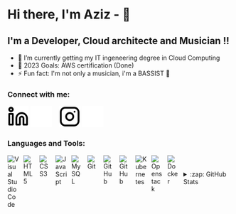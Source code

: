 # Hi there, I'm Aziz - 👋 



## I'm a Developer, Cloud architecte and Musician !!

- 🌱 I’m currently getting my IT ingeneering degree in Cloud Computing
- 🥅 2023 Goals: AWS certification (Done)
- ⚡ Fun fact: I'm not only a musician, i'm a BASSIST 🎸

### Connect with me:

[![website](./linkedin-light.svg)](https://linkedin.com/in/aziz-lajili-201b46231//#gh-light-mode-only)
[![website](./linkedin-dark.svg)](https://linkedin.com/in/aziz-lajili-201b46231/#gh-dark-mode-only)
&nbsp;&nbsp;
[![website](./instagram-light.svg)](https://instagram.com/azizlajili/?hl=fr/#gh-light-mode-only)
[![website](./instagram-dark.svg)](https://instagram.com/azizlajili/?hl=fr/gh-dark-mode-only)

### Languages and Tools:

<img align="left" alt="Visual Studio Code" width="26px" src="https://cdn.jsdelivr.net/gh/devicons/devicon/icons/vscode/vscode-original.svg" style="padding-right:10px;"/>
<img align="left" alt="HTML5" width="26px" src="https://cdn.jsdelivr.net/gh/devicons/devicon/icons/html5/html5-original.svg" style="padding-right:10px;" />
<img align="left" alt="CSS3" width="26px" src="https://cdn.jsdelivr.net/gh/devicons/devicon/icons/css3/css3-original.svg" style="padding-right:10px;" />
<img align="left" alt="JavaScript" width="26px" src="https://cdn.jsdelivr.net/gh/devicons/devicon/icons/javascript/javascript-original.svg" style="padding-right:10px;" />
<img align="left" alt="MySQL" width="26px" src="https://cdn.jsdelivr.net/gh/devicons/devicon/icons/mysql/mysql-original.svg" style="padding-right:10px;" />
<img align="left" alt="Git" width="26px" src="https://cdn.jsdelivr.net/gh/devicons/devicon/icons/git/git-original.svg" style="padding-right:10px;" />
<img align="left" alt="GitHub" width="26px" src="https://user-images.githubusercontent.com/3369400/139447912-e0f43f33-6d9f-45f8-be46-2df5bbc91289.png" style="padding-right:10px;" />
<img align="left" alt="GitHub" width="26px" src="https://user-images.githubusercontent.com/3369400/139448065-39a229ba-4b06-434b-bc67-616e2ed80c8f.png" style="padding-right:10px;" />
<img align="left" alt="Kubernetes" width="26px" src="https://www.stackxperts.com/wp-content/uploads/2020/01/k8s-logo.png" style="padding-right:10px;" />
<img align="left" alt="Openstack" width="26px" src="https://object-storage-ca-ymq-1.vexxhost.net/swift/v1/6e4619c416ff4bd19e1c087f27a43eea/www-images-prod/openstack-logo/OpenStack-Logo-Mark.png" style="padding-right:10px;" />
<img align="left" alt="Docker" width="26px" src="https://www.docker.com/wp-content/uploads/2022/03/Moby-logo.png" style="padding-right:10px;" />
<br />
<br />

<details>
  <summary>:zap: GitHub Stats</summary>

  <img align="left" alt="Aziz's GitHub Stats" src="https://github-readme-stats.vercel.app/api?username=AzizLajili&show_icons=true&hide_border=false&title_color=ff652f&icon_color=FFE400&bg_color=09131B&text_color=ffffff&border_color=0c1a25" />

</details>


